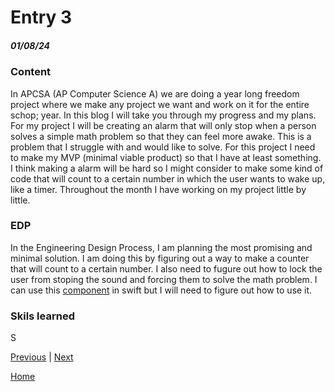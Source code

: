 # Entry 3
##### 01/08/24

### Content
In APCSA (AP Computer Science A) we are doing a year long freedom project where we make any project we want and work on it for the entire schop; year. In this blog I will take you through my progress and my plans. For my project I will be creating an alarm that will only stop when a person solves a simple math problem so that they can feel more awake. This is a problem that I struggle with and would like to solve. For this project I need to make my MVP (minimal viable product) so that I have at least something. I think making a alarm will be hard so I might consider to make some kind of code that will count to a certain number in which the user wants to wake up, like a timer. Throughout the month I have working on my project little by little. 

### EDP    
In the Engineering Design Process, I am planning the most promising and minimal solution. I am doing this by figuring out a way to make a counter that will count to a certain number. I also need to fugure out how to lock the user from stoping the sound and forcing them to solve the math problem. I can use this [component](https://developer.apple.com/documentation/foundation/timer) in swift but I will need to figure out how to use it. 
### Skils learned 
S

[Previous](entry02.md) | [Next](entry04.md)

[Home](../README.md)
